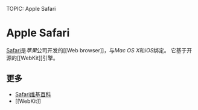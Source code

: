 TOPIC: Apple Safari

# Apple Safari

[Safari](http://www.apple.com/safari/)是*苹果*公司开发的[[Web browser]]，与*Mac OS X*和*iOS*绑定。
它基于开源的[[WebKit]]引擎。

## 更多

- [Safari维基百科](https://en.wikipedia.org/wiki/Safari%20(web%20browser))
- [[WebKit]]
